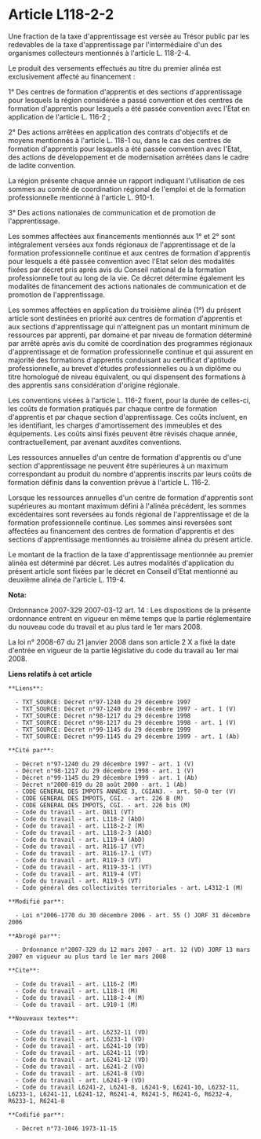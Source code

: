 # Article L118-2-2

Une fraction de la taxe d'apprentissage est versée au Trésor public par les redevables de la taxe d'apprentissage par
l'intermédiaire d'un des organismes collecteurs mentionnés à l'article L. 118-2-4.

Le produit des versements effectués au titre du premier alinéa est exclusivement affecté au financement :

1° Des centres de formation d'apprentis et des sections d'apprentissage pour lesquels la région considérée a passé convention
et des centres de formation d'apprentis pour lesquels a été passée convention avec l'Etat en application de l'article L.
116-2 ;

2° Des actions arrêtées en application des contrats d'objectifs et de moyens mentionnés à l'article L. 118-1 ou, dans le cas
des centres de formation d'apprentis pour lesquels a été passée convention avec l'Etat, des actions de développement et de
modernisation arrêtées dans le cadre de ladite convention.

La région présente chaque année un rapport indiquant l'utilisation de ces sommes au comité de coordination régional de
l'emploi et de la formation professionnelle mentionné à l'article L. 910-1.

3° Des actions nationales de communication et de promotion de l'apprentissage.

Les sommes affectées aux financements mentionnés aux 1° et 2° sont intégralement versées aux fonds régionaux de
l'apprentissage et de la formation professionnelle continue et aux centres de formation d'apprentis pour lesquels a été
passée convention avec l'Etat selon des modalités fixées par décret pris après avis du Conseil national de la formation
professionnelle tout au long de la vie. Ce décret détermine également les modalités de financement des actions nationales de
communication et de promotion de l'apprentissage.

Les sommes affectées en application du troisième alinéa (1°) du présent article sont destinées en priorité aux centres de
formation d'apprentis et aux sections d'apprentissage qui n'atteignent pas un montant minimum de ressources par apprenti, par
domaine et par niveau de formation déterminé par arrêté après avis du comité de coordination des programmes régionaux
d'apprentissage et de formation professionnelle continue et qui assurent en majorité des formations d'apprentis conduisant au
certificat d'aptitude professionnelle, au brevet d'études professionnelles ou à un diplôme ou titre homologué de niveau
équivalent, ou qui dispensent des formations à des apprentis sans considération d'origine régionale.

Les conventions visées à l'article L. 116-2 fixent, pour la durée de celles-ci, les coûts de formation pratiqués par chaque
centre de formation d'apprentis et par chaque section d'apprentissage. Ces coûts incluent, en les identifiant, les charges
d'amortissement des immeubles et des équipements. Les coûts ainsi fixés peuvent être révisés chaque année, contractuellement,
par avenant auxdites conventions.

Les ressources annuelles d'un centre de formation d'apprentis ou d'une section d'apprentissage ne peuvent être supérieures à
un maximum correspondant au produit du nombre d'apprentis inscrits par leurs coûts de formation définis dans la convention
prévue à l'article L. 116-2.

Lorsque les ressources annuelles d'un centre de formation d'apprentis sont supérieures au montant maximum défini à l'alinéa
précédent, les sommes excédentaires sont reversées au fonds régional de l'apprentissage et de la formation professionnelle
continue. Les sommes ainsi reversées sont affectées au financement des centres de formation d'apprentis et des sections
d'apprentissage mentionnés au troisième alinéa du présent article.

Le montant de la fraction de la taxe d'apprentissage mentionnée au premier alinéa est déterminé par décret. Les autres
modalités d'application du présent article sont fixées par le décret en Conseil d'Etat mentionné au deuxième alinéa de
l'article L. 119-4.

**Nota:**

Ordonnance 2007-329 2007-03-12 art. 14 : Les dispositions de la présente ordonnance entrent en vigueur en même temps que la
partie réglementaire du nouveau code du travail et au plus tard le 1er mars 2008.

La loi n° 2008-67 du 21 janvier 2008 dans son article 2 X a fixé la date d'entrée en vigueur de la partie législative du code
du travail au 1er mai 2008.

**Liens relatifs à cet article**

	**Liens**:

	  - TXT_SOURCE: Décret n°97-1240 du 29 décembre 1997
	  - TXT_SOURCE: Décret n°97-1240 du 29 décembre 1997 - art. 1 (V)
	  - TXT_SOURCE: Décret n°98-1217 du 29 décembre 1998
	  - TXT_SOURCE: Décret n°98-1217 du 29 décembre 1998 - art. 1 (V)
	  - TXT_SOURCE: Décret n°99-1145 du 29 décembre 1999
	  - TXT_SOURCE: Décret n°99-1145 du 29 décembre 1999 - art. 1 (Ab)

	**Cité par**:

	  - Décret n°97-1240 du 29 décembre 1997 - art. 1 (V)
	  - Décret n°98-1217 du 29 décembre 1998 - art. 1 (V)
	  - Décret n°99-1145 du 29 décembre 1999 - art. 1 (Ab)
	  - Décret n°2000-819 du 28 août 2000 - art. 1 (Ab)
	  - CODE GENERAL DES IMPOTS ANNEXE 3, CGIAN3. - art. 50-0 ter (V)
	  - CODE GENERAL DES IMPOTS, CGI. - art. 226 B (M)
	  - CODE GENERAL DES IMPOTS, CGI. - art. 226 bis (M)
	  - Code du travail - art. D811 (VT)
	  - Code du travail - art. L118-2 (AbD)
	  - Code du travail - art. L118-2-2 (M)
	  - Code du travail - art. L118-2-3 (AbD)
	  - Code du travail - art. L119-4 (AbD)
	  - Code du travail - art. R116-17 (VT)
	  - Code du travail - art. R116-17-1 (VT)
	  - Code du travail - art. R119-3 (VT)
	  - Code du travail - art. R119-33-1 (VT)
	  - Code du travail - art. R119-4 (VT)
	  - Code du travail - art. R119-5 (VT)
	  - Code général des collectivités territoriales - art. L4312-1 (M)

	**Modifié par**:

	  - Loi n°2006-1770 du 30 décembre 2006 - art. 55 () JORF 31 décembre 2006

	**Abrogé par**:

	  - Ordonnance n°2007-329 du 12 mars 2007 - art. 12 (VD) JORF 13 mars 2007 en vigueur au plus tard le 1er mars 2008

	**Cite**:

	  - Code du travail - art. L116-2 (M)
	  - Code du travail - art. L118-1 (M)
	  - Code du travail - art. L118-2-4 (M)
	  - Code du travail - art. L910-1 (M)

	**Nouveaux textes**:

	  - Code du travail - art. L6232-11 (VD)
	  - Code du travail - art. L6233-1 (VD)
	  - Code du travail - art. L6241-10 (VD)
	  - Code du travail - art. L6241-11 (VD)
	  - Code du travail - art. L6241-12 (VD)
	  - Code du travail - art. L6241-2 (VD)
	  - Code du travail - art. L6241-8 (VD)
	  - Code du travail - art. L6241-9 (VD)
	  - Code du travail L6241-2, L6241-8, L6241-9, L6241-10, L6232-11, L6233-1, L6241-11, L6241-12, R6241-4, R6241-5, R6241-6, R6232-4, R6233-1, R6241-8

	**Codifié par**:

	  - Décret n°73-1046 1973-11-15
